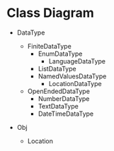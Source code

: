 # Class Diagram

* DataType
  * FiniteDataType
    * EnumDataType
      * LanguageDataType
    * ListDataType
    * NamedValuesDataType
      * LocationDataType
  * OpenEndedDataType
    * NumberDataType
    * TextDataType
    * DateTimeDataType

* Obj
  * Location
